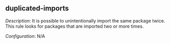 ## duplicated-imports

_Description_: It is possible to unintentionally import the same package twice. This rule looks for packages that are imported two or more times.

_Configuration_: N/A

